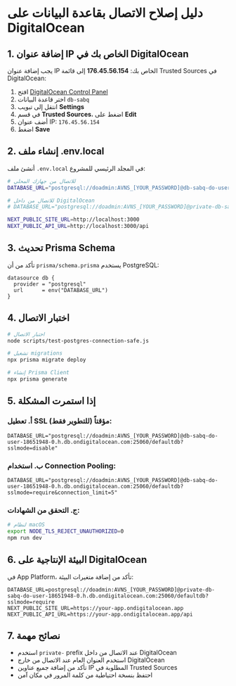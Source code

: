 # دليل إصلاح الاتصال بقاعدة البيانات على DigitalOcean

## 1. إضافة عنوان IP الخاص بك في DigitalOcean

يجب إضافة عنوان IP الخاص بك: **176.45.56.154** إلى قائمة Trusted Sources في DigitalOcean:

1. افتح [DigitalOcean Control Panel](https://cloud.digitalocean.com/databases)
2. اختر قاعدة البيانات `db-sabq`
3. انتقل إلى تبويب **Settings**
4. في قسم **Trusted Sources**، اضغط على **Edit**
5. أضف عنوان IP: `176.45.56.154`
6. اضغط **Save**

## 2. إنشاء ملف .env.local

أنشئ ملف `.env.local` في المجلد الرئيسي للمشروع:

```bash
# للاتصال من جهازك المحلي
DATABASE_URL="postgresql://doadmin:AVNS_[YOUR_PASSWORD]@db-sabq-do-user-18651948-0.h.db.ondigitalocean.com:25060/defaultdb?sslmode=require"

# للاتصال من داخل DigitalOcean
# DATABASE_URL="postgresql://doadmin:AVNS_[YOUR_PASSWORD]@private-db-sabq-do-user-18651948-0.h.db.ondigitalocean.com:25060/defaultdb?sslmode=require"

NEXT_PUBLIC_SITE_URL=http://localhost:3000
NEXT_PUBLIC_API_URL=http://localhost:3000/api
```

## 3. تحديث Prisma Schema

تأكد من أن `prisma/schema.prisma` يستخدم PostgreSQL:

```prisma
datasource db {
  provider = "postgresql"
  url      = env("DATABASE_URL")
}
```

## 4. اختبار الاتصال

```bash
# اختبار الاتصال
node scripts/test-postgres-connection-safe.js

# تشغيل migrations
npx prisma migrate deploy

# إنشاء Prisma Client
npx prisma generate
```

## 5. إذا استمرت المشكلة

### أ. تعطيل SSL مؤقتاً (للتطوير فقط):
```
DATABASE_URL="postgresql://doadmin:AVNS_[YOUR_PASSWORD]@db-sabq-do-user-18651948-0.h.db.ondigitalocean.com:25060/defaultdb?sslmode=disable"
```

### ب. استخدام Connection Pooling:
```
DATABASE_URL="postgresql://doadmin:AVNS_[YOUR_PASSWORD]@db-sabq-do-user-18651948-0.h.db.ondigitalocean.com:25060/defaultdb?sslmode=require&connection_limit=5"
```

### ج. التحقق من الشهادات:
```bash
# لنظام macOS
export NODE_TLS_REJECT_UNAUTHORIZED=0
npm run dev
```

## 6. البيئة الإنتاجية على DigitalOcean

في App Platform، تأكد من إضافة متغيرات البيئة:

```
DATABASE_URL=postgresql://doadmin:AVNS_[YOUR_PASSWORD]@private-db-sabq-do-user-18651948-0.h.db.ondigitalocean.com:25060/defaultdb?sslmode=require
NEXT_PUBLIC_SITE_URL=https://your-app.ondigitalocean.app
NEXT_PUBLIC_API_URL=https://your-app.ondigitalocean.app/api
```

## 7. نصائح مهمة

- استخدم `private-` prefix عند الاتصال من داخل DigitalOcean
- استخدم العنوان العام عند الاتصال من خارج DigitalOcean
- تأكد من إضافة جميع عناوين IP المطلوبة في Trusted Sources
- احتفظ بنسخة احتياطية من كلمة المرور في مكان آمن 